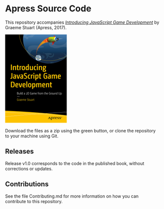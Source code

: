 # Apress Source Code

This repository accompanies [*Introducing JavaScript Game Development*](https://www.apress.com/9781484232514) by Graeme Stuart (Apress, 2017).

[comment]: #cover
![Cover image](9781484232514.jpg)

Download the files as a zip using the green button, or clone the repository to your machine using Git.

## Releases

Release v1.0 corresponds to the code in the published book, without corrections or updates.

## Contributions

See the file Contributing.md for more information on how you can contribute to this repository.